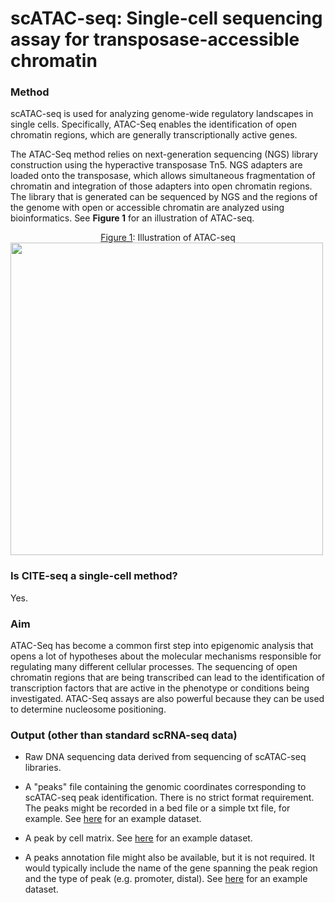 # scATAC-seq: Single-cell sequencing assay for transposase-accessible chromatin

### Method

scATAC-seq is used for analyzing genome-wide regulatory landscapes in single cells.  Specifically, ATAC-Seq enables the identification of open chromatin regions, which are generally transcriptionally active genes.

The ATAC-Seq method relies on next-generation sequencing (NGS) library construction using the hyperactive transposase Tn5. NGS adapters are loaded onto the transposase, which allows simultaneous fragmentation of chromatin and integration of those adapters into open chromatin regions. The library that is generated can be sequenced by NGS and the regions of the genome with open or accessible chromatin are analyzed using bioinformatics. See **Figure 1** for an illustration of ATAC-seq.

<center><u> Figure 1</u>: Illustration of ATAC-seq</center>


<img src="https://github.com/ebi-ait/hca-ebi-wrangler-central/blob/Add-technology-type-info-folder/technology_types_explanors/scATAC-seq/visuals/ATAC-seq.png" width="500" height="500">


### Is CITE-seq a single-cell method?

Yes.

### Aim

ATAC-Seq has become a common first step into epigenomic analysis that opens a lot of hypotheses about the molecular mechanisms responsible for regulating many different cellular processes. The sequencing of open chromatin regions that are being transcribed can lead to the identification of transcription factors that are active in the phenotype or conditions being investigated. ATAC-Seq assays are also powerful because they can be used to determine nucleosome positioning.

### Output (other than standard scRNA-seq data)

- Raw DNA sequencing data derived from sequencing of scATAC-seq libraries.

- A "peaks" file containing the genomic coordinates corresponding to scATAC-seq peak identification. There is no strict format requirement. The peaks might be recorded in a bed file or a simple txt file, for example. See [here]() for an example dataset.

- A peak by cell matrix. See [here]() for an example dataset.

- A peaks annotation file might also be available, but it is not required. It would typically include the name of the gene spanning the peak region and the type of peak (e.g. promoter, distal). See [here]() for an example dataset.

